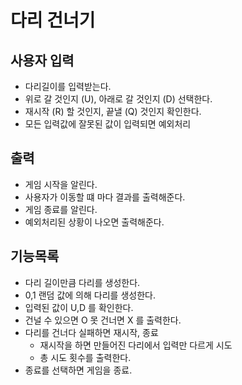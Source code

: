 # 다리 건너기

## 사용자 입력
- 다리길이를 입력받는다.
- 위로 갈 것인지 (U), 아래로 갈 것인지 (D) 선택한다.
- 재시작 (R) 할 것인지, 끝낼 (Q) 것인지 확인한다.
- 모든 입력값에 잘못된 값이 입력되면 예외처리

## 출력
- 게임 시작을 알린다.
- 사용자가 이동할 떄 마다 결과를 출력해준다.
- 게임 종료를 알린다.
- 예외처리된 상황이 나오면 출력해준다.

## 기능목록
- 다리 길이만큼 다리를 생성한다.
- 0,1 랜덤 값에 의해 다리를 생성한다.
- 입력된 값이 U,D 를 확인한다.
- 건널 수 있으면 O 못 건너면 X 를 출력한다.
- 다리를 건너다 실패하면 재시작, 종료
  - 재시작을 하면 만들어진 다리에서 입력만 다르게 시도
  - 총 시도 횟수를 출력한다.
- 종료를 선택하면 게임을 종료.